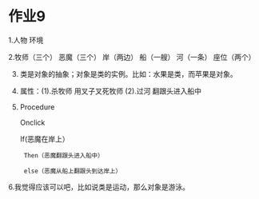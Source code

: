 # 作业9
1.人物  环境      

2.牧师（三个） 恶魔（三个） 岸（两边） 船（一艘） 河（一条）  座位（两个）     

3. 类是对象的抽象；对象是类的实例。比如：水果是类，而苹果是对象。      

4. 属性：(1).杀牧师   用叉子叉死牧师    (2).过河  翻跟头进入船中       

5. Procedure      

   Onclick       

     If(恶魔在岸上）     

        Then（恶魔翻跟头进入船中）     
        
        else（恶魔从船上翻跟头到达岸上）     

 6.我觉得应该可以吧，比如说类是运动，那么对象是游泳。       

